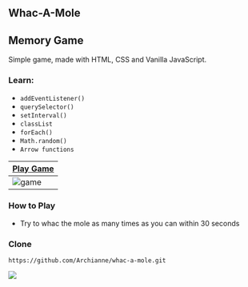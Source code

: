 ## Whac-A-Mole
## Memory Game

Simple game, made with HTML, CSS and Vanilla JavaScript.

### Learn:
- `addEventListener()`
- `querySelector()`
- `setInterval()`
- `classList`
- `forEach()`
- `Math.random()`
- `Arrow functions`

|[Play Game](https://archianne.github.io/whac-a-mole/)  |
|--|
| ![game]() |

### How to Play
- Try to whac the mole as many times as you can within 30 seconds

### Clone
    https://github.com/Archianne/whac-a-mole.git

![](https://komarev.com/ghpvc/?username=Archianne&color=gray&label=Views)
